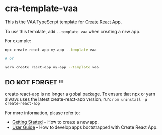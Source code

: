 # cra-template-vaa

This is the VAA TypeScript template for [Create React App](https://github.com/facebook/create-react-app).

To use this template, add `--template vaa` when creating a new app.

For example:

```sh
npx create-react-app my-app --template vaa

# or

yarn create react-app my-app --template vaa
```

## DO NOT FORGET !!

create-react-app is no longer a global package. To ensure that npx or yarn always uses the latest create-react-app version, run:
`npm uninstall -g create-react-app`

For more information, please refer to:

- [Getting Started](https://create-react-app.dev/docs/getting-started) – How to create a new app.
- [User Guide](https://create-react-app.dev) – How to develop apps bootstrapped with Create React App.
